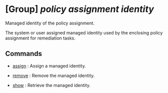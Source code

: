 # [Group] _policy assignment identity_

Managed identity of the policy assignment.

The system or user assigned managed identity used by the enclosing policy assignment for remediation tasks.

## Commands

- [assign](/Commands/policy/assignment/identity/_assign.md)
: Assign a managed identity.

- [remove](/Commands/policy/assignment/identity/_remove.md)
: Remove the managed identity.

- [show](/Commands/policy/assignment/identity/_show.md)
: Retrieve the managed identity.

